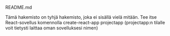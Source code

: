 README.md

Tämä hakemisto on tyhjä hakemisto, joka ei sisällä vielä mitään. Tee itse React-sovellus komennolla create-react-app projectapp (projectapp:n tilalle voit tietysti laittaa oman sovelluksesi nimen)